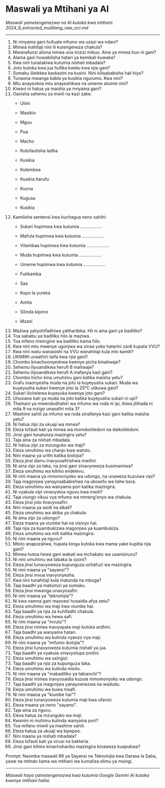 # Maswali ya Mtihani ya AI
*Maswali yametengenezwa na AI kutoka kwa mtihani: 2024_9_extracted_multilang_raw_ocr.md*

---

1.  Ni mnyama gani hufuata mfumo wa uzazi wa ndani?
2.  Mimea inahitaji nini ili kutengeneza chakula?
3.  Mwanafunzi aliona mmea una mizizi mikuu. Aina ya mmea huo ni gani?
4.  Alama gani huwakilisha hatari ya kemikali kuwaka?
5.  Kwa nini tunatakiwa kutumia nishati mbadala?
6.  Joto kutoka kwa jua hufika kwetu kwa njia gani?
7.  Sumaku ilielekea kaskazini na kusini. Nini kilisababisha hali hiyo?
8.  Tunaona mwanga kabla ya kusikia ngurumo. Kwa nini?
9.  Mtu anayeokoa mtu anayeshikwa na umeme atumie nini?
10. Kiwavi ni hatua ya maisha ya mnyama gani?
11. Oanisha sehemu za mwili na kazi zake:
    *   Ulimi
    *   Masikio
    *   Mguu
    *   Pua
    *   Macho

    *   Kutofautisha ladha
    *   Kusikia
    *   Kutembea
    *   Kusikia harufu
    *   Kuona
    *   Kugusa
    *   Kusikia
12. Kamilisha sentensi kwa kuchagua neno sahihi:
    *   Sukari hupimwa kwa kutumia ……………...
    *   Mafuta hupimwa kwa kutumia ………………
    *   Vitambaa hupimwa kwa kutumia ………………
    *   Muda hupimwa kwa kutumia ………………
    *   Umeme hupimwa kwa kutumia ………………

    *   Futikamba
    *   Saa
    *   Kopo la yureka
    *   Amita
    *   Silinda kipimo
    *   Mzani
13. Maziwa yaliyohifadhiwa yaliharibika. Hii ni aina gani ya badiliko?
14. Toa sababu ya badiliko hilo la maziwa.
15. Toa mfano mwingine wa badiliko kama hilo.
16. Kwa nini mtu mwenye ugonjwa wa zinaa yuko hatarini zaidi kupata VVU?
17. Kwa nini watu wanaoishi na VVU wanahitaji kula mlo kamili?
18. UKIMWI unaathiri taifa kwa njia gani?
19. Chombo kinachoonyeshwa kwenye picha kinaitwaje?
20. Sehemu iliyoandikwa herufi B inaitwaje?
21. Sehemu iliyoandikwa herufi A inafanya kazi gani?
22. Chombo hicho kina umuhimu gani katika maisha yetu?
23. Grafu inaonyesha muda na joto la kuyeyusha sukari. Muda wa kuyeyusha sukari kwenye joto la 25°C ulikuwa gani?
24. Sukari ilichelewa kuyeyuka kwenye joto gani?
25. Uhusiano kati ya muda na joto katika kuyeyusha sukari ni upi?
26. Thamani ya mwendodhahiri wa mfumo wa roda ni ipi, ikiwa jitihada ni mita 9 na mzigo unasafiri mita 3?
27. Mashine sahili za mfumo wa roda zinafanya kazi gani katika maisha yetu?
28. Ni hatua zipi za ukuaji wa mmea?
29. Eleza tofauti kati ya mmea wa monokotiledoni na daikotiledoni.
30. Jinsi gani tunatunza mazingira yetu?
31. Taja aina za nishati mbadala.
32. Ni hatua zipi za mzunguko wa maji?
33. Eleza umuhimu wa chanjo kwa watoto.
34. Nini maana ya urithi katika biolojia?
35. Eleza jinsi damu inavyosafirishwa mwilini.
36. Ni aina zipi za taka, na jinsi gani zinavyoweza kusimamiwa?
37. Eleza umuhimu wa kilimo endelevu.
38. Ni nini maana ya mmomonyoko wa udongo, na unaweza kuzuiwa vipi?
39. Taja magonjwa yanayosababishwa na ukosefu wa lishe bora.
40. Eleza umuhimu wa wanyama pori katika mazingira.
41. Ni vyakula vipi vinavyotoa nguvu kwa mwili?
42. Taja viungo vikuu vya mfumo wa mmeng'enyo wa chakula.
43. Eleza jinsi joto linavyosafiri.
44. Nini maana ya asidi na alkali?
45. Eleza umuhimu wa akiba ya chakula.
46. Ni aina zipi za udongo?
47. Eleza maana ya viumbe hai na visivyo hai.
48. Taja njia za kuambukizwa magonjwa ya kuambukiza.
49. Eleza umuhimu wa miti katika mazingira.
50. Ni nini maana ya nguvu?
51.  Mtoto anapozaliwa, hupata kinga kutoka kwa mama yake kupitia njia gani?
52.  Mimea hutoa hewa gani wakati wa mchakato wa usanisinuru?
53.  Ni nini umuhimu wa tabaka la ozoni?
54.  Eleza jinsi tunavyoweza kupunguza uchafuzi wa mazingira.
55.  Ni nini maana ya "sayansi"?
56.  Eleza jinsi mvua inavyonyesha.
57.  Kwa nini tunahitaji kula matunda na mboga?
58.  Taja baadhi ya matumizi ya sumaku.
59.  Eleza jinsi mwanga unavyosafiri.
60.  Ni nini maana ya "teknolojia"?
61.  Ni kwa namna gani mazoezi husaidia afya zetu?
62.  Eleza umuhimu wa maji kwa viumbe hai.
63.  Taja baadhi ya njia za kuhifadhi chakula.
64.  Eleza umuhimu wa hewa safi.
65.  Ni nini maana ya "mvuto"?
66.  Eleza jinsi mimea inavyopata maji kutoka ardhini.
67.  Taja baadhi ya wanyama hatari.
68.  Eleza umuhimu wa kulinda vyanzo vya maji.
69.  Ni nini maana ya "mifumo ikolojia"?
70.  Eleza jinsi tunavyoweza kutumia nishati ya jua.
71.  Taja baadhi ya vyakula vinavyotupa protini.
72.  Eleza umuhimu wa usingizi.
73.  Taja baadhi ya njia za kupunguza taka.
74.  Eleza umuhimu wa kulinda misitu.
75.  Ni nini maana ya "mabadiliko ya tabianchi"?
76.  Eleza jinsi mimea inavyosaidia kuzuia mmomonyoko wa udongo.
77.  Taja baadhi ya magonjwa yanayoenezwa na wadudu.
78.  Eleza umuhimu wa kuwa msafi.
79.  Ni nini maana ya "kiumbe hai"?
80. Eleza jinsi tunavyoweza kutumia maji kwa ufanisi.
81. Eleza maana ya neno "sayansi".
82. Taja aina za nguvu.
83. Eleza hatua za mzunguko wa maji.
84. Kwanini ni muhimu kulinda wanyama pori?
85. Toa mifano miwili ya mashine sahili.
86. Eleza hatua za ukuaji wa kipepeo.
87. Nini maana ya nishati mbadala?
88. Eleza tofauti kati ya virusi na bakteria.
89. Jinsi gani kilimo kinachoharibu mazingira kinaweza kuepukwa?

Prompt: Naomba maswali 89 ya Sayansi na Teknolojia kwa Darasa la Saba, yawe na mtindo kama wa mtihani wa kumaliza elimu ya msingi.

---
*Maswali haya yametengenezwa kwa kutumia Google Gemini AI kutoka kwenye mtihani halisi.*
